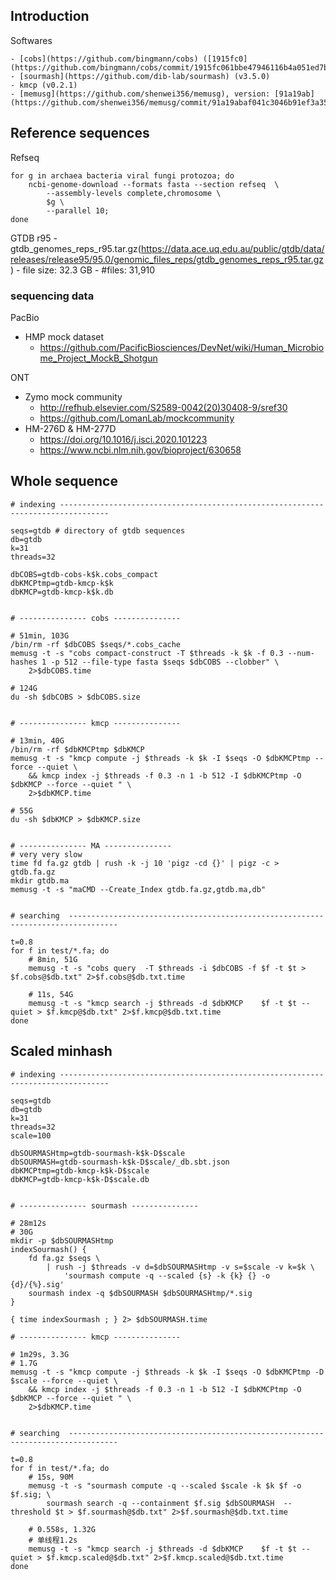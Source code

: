 ## Introduction

Softwares

    - [cobs](https://github.com/bingmann/cobs) ([1915fc0](https://github.com/bingmann/cobs/commit/1915fc061bbe47946116b4a051ed7b4e3f3eca15))
    - [sourmash](https://github.com/dib-lab/sourmash) (v3.5.0)
    - kmcp (v0.2.1)
    - [memusg](https://github.com/shenwei356/memusg), version: [91a19ab](https://github.com/shenwei356/memusg/commit/91a19abaf041c3046b91ef3a35ed28aade1e05fc)

## Reference sequences

Refseq

    for g in archaea bacteria viral fungi protozoa; do 
        ncbi-genome-download --formats fasta --section refseq  \
            --assembly-levels complete,chromosome \
            $g \
            --parallel 10;
    done

GTDB r95
    - gtdb_genomes_reps_r95.tar.gz(https://data.ace.uq.edu.au/public/gtdb/data/releases/release95/95.0/genomic_files_reps/gtdb_genomes_reps_r95.tar.gz)
    - file size: 32.3 GB
    - #files: 31,910

### sequencing data

PacBio

- HMP mock dataset
    - https://github.com/PacificBiosciences/DevNet/wiki/Human_Microbiome_Project_MockB_Shotgun

ONT

- Zymo mock community
    - http://refhub.elsevier.com/S2589-0042(20)30408-9/sref30
    - https://github.com/LomanLab/mockcommunity
- HM-276D & HM-277D
    - https://doi.org/10.1016/j.isci.2020.101223
    - https://www.ncbi.nlm.nih.gov/bioproject/630658



## Whole sequence

    # indexing ---------------------------------------------------------------------------------
    
    seqs=gtdb # directory of gtdb sequences
    db=gtdb
    k=31
    threads=32
    
    dbCOBS=gtdb-cobs-k$k.cobs_compact
    dbKMCPtmp=gtdb-kmcp-k$k
    dbKMCP=gtdb-kmcp-k$k.db
    
    
    # --------------- cobs ---------------
     
    # 51min, 103G
    /bin/rm -rf $dbCOBS $seqs/*.cobs_cache 
    memusg -t -s "cobs compact-construct -T $threads -k $k -f 0.3 --num-hashes 1 -p 512 --file-type fasta $seqs $dbCOBS --clobber" \
        2>$dbCOBS.time
    
    # 124G
    du -sh $dbCOBS > $dbCOBS.size
    
    
    # --------------- kmcp ---------------
    
    # 13min, 40G
    /bin/rm -rf $dbKMCPtmp $dbKMCP
    memusg -t -s "kmcp compute -j $threads -k $k -I $seqs -O $dbKMCPtmp --force --quiet \
        && kmcp index -j $threads -f 0.3 -n 1 -b 512 -I $dbKMCPtmp -O $dbKMCP --force --quiet " \
        2>$dbKMCP.time

    # 55G
    du -sh $dbKMCP > $dbKMCP.size
    
    
    # --------------- MA ---------------
    # very very slow
    time fd fa.gz gtdb | rush -k -j 10 'pigz -cd {}' | pigz -c > gtdb.fa.gz
    mkdir gtdb.ma
    memusg -t -s "maCMD --Create_Index gtdb.fa.gz,gtdb.ma,db"
    
   
    # searching  ---------------------------------------------------------------------------------

    t=0.8
    for f in test/*.fa; do
        # 8min, 51G
        memusg -t -s "cobs query  -T $threads -i $dbCOBS -f $f -t $t > $f.cobs@$db.txt" 2>$f.cobs@$db.txt.time
        
        # 11s, 54G
        memusg -t -s "kmcp search -j $threads -d $dbKMCP    $f -t $t --quiet > $f.kmcp@$db.txt" 2>$f.kmcp@$db.txt.time
    done

## Scaled minhash

    # indexing ---------------------------------------------------------------------------------

    seqs=gtdb
    db=gtdb
    k=31
    threads=32
    scale=100
    
    dbSOURMASHtmp=gtdb-sourmash-k$k-D$scale
    dbSOURMASH=gtdb-sourmash-k$k-D$scale/_db.sbt.json
    dbKMCPtmp=gtdb-kmcp-k$k-D$scale
    dbKMCP=gtdb-kmcp-k$k-D$scale.db
    
    
    # --------------- sourmash ---------------
    
    # 28m12s
    # 30G
    mkdir -p $dbSOURMASHtmp
    indexSourmash() {
        fd fa.gz $seqs \
            | rush -j $threads -v d=$dbSOURMASHtmp -v s=$scale -v k=$k \
                'sourmash compute -q --scaled {s} -k {k} {} -o {d}/{%}.sig'     
        sourmash index -q $dbSOURMASH $dbSOURMASHtmp/*.sig
    }
    
    { time indexSourmash ; } 2> $dbSOURMASH.time
    
    # --------------- kmcp ---------------
    
    # 1m29s, 3.3G
    # 1.7G
    memusg -t -s "kmcp compute -j $threads -k $k -I $seqs -O $dbKMCPtmp -D $scale --force --quiet \
        && kmcp index -j $threads -f 0.3 -n 1 -b 512 -I $dbKMCPtmp -O $dbKMCP --force --quiet " \
        2>$dbKMCP.time
    
    
    # searching  ---------------------------------------------------------------------------------
    
    t=0.8
    for f in test/*.fa; do        
        # 15s, 90M
        memusg -t -s "sourmash compute -q --scaled $scale -k $k $f -o $f.sig; \
            sourmash search -q --containment $f.sig $dbSOURMASH  --threshold $t > $f.sourmash@$db.txt" 2>$f.sourmash@$db.txt.time
        
        # 0.558s, 1.32G
        # 单线程1.2s
        memusg -t -s "kmcp search -j $threads -d $dbKMCP    $f -t $t --quiet > $f.kmcp.scaled@$db.txt" 2>$f.kmcp.scaled@$db.txt.time
    done
